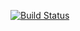 [![Build Status](https://travis-ci.org/ThomasHigginson/Project110.svg?branch=master)](https://travis-ci.org/ThomasHigginson/Project110)
